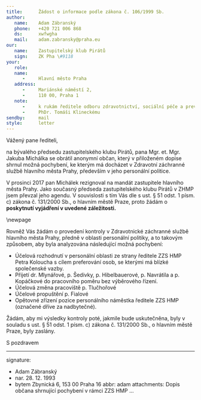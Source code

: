 ```yaml
---
title:      Žádost o informace podle zákona č. 106/1999 Sb.
author:
   name:    Adam Zábranský
   phone:   +420 721 006 868
   ds:      xwfwgha
   mail:    adam.zabransky@praha.eu
our:
   name:    Zastupitelský klub Pirátů
   sign:    ZK Pha \#9118
your:
   role:    
   name:    
      -     Hlavní město Praha
   address:
      -     Mariánské náměstí 2,
      -     110 00, Praha 1
   note:
      -     k rukám ředitele odboru zdravotnictví, sociální péče a prevence
      -     PhDr. Tomáši Klineckému 
sendby:     mail
style:      letter
---
```


Vážený pane řediteli,

na bývalého předsedu zastupitelského klubu Pirátů, pana Mgr. et. Mgr. Jakuba Michálka se obrátil anonymní občan, který v přiloženém dopise shrnul možná pochybení, ke kterým má docházet v Zdravotní záchranné službě hlavního města Prahy, především v jeho personální politice. 

V prosinci 2017 pan Michálek rezignoval na mandát zastupitele hlavního města Prahy. Jako současný předseda zastupitelského klubu Pirátů v ZHMP jsem převzal jeho agendu. V souvislosti s tím Vás dle s ust. § 51 odst. 1 písm. c) zákona č. 131/2000 Sb., o hlavním městě Praze, proto žádám o **poskytnutí vyjádření v uvedené záležitosti.** 

\newpage

Rovněž Vás žádám o provedení kontroly v Zdravotnické záchranné službě hlavního města Prahy, předně v oblasti personální politiky, a to takovým způsobem, aby byla analyzována následující možná pochybení:

* Účelová rozhodnutí v personální oblasti ze strany ředitele ZZS HMP Petra Koloucha s cílem preferování osob, se kterými má blízké společenské vazby.
* Přijetí dr. Mlynářové, p. Šedivky, p. Hibelbauerové, p. Navrátila a p. Kopáčkové do pracovního poměru bez výběrového řízení.
* Účelová změna pracoviště p. Tlučhořové
* Účelové propuštění p. Fialové
* Opětovné zřízení pozice personálního náměstka ředitele ZZS HMP (označené dříve za nadbytečné).

Žádám, aby mi výsledky kontroly poté, jakmile bude uskutečněna, byly v souladu s ust. § 51 odst. 1 písm. c) zákona č. 131/2000 Sb., o hlavním městě Praze, byly zaslány.

S pozdravem

---
signature:
  - Adam Zábranský
  - nar. 28. 12. 1993
  - bytem Zbynická 6, 153 00 Praha 16
abbr:       adam
attachments: Dopis občana shrnující pochybení v rámci ZZS HMP
...
